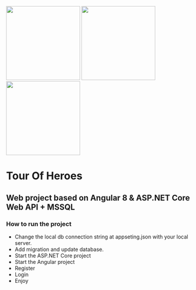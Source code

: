 <div>
  <img src="https://angular.io/assets/images/logos/angular/angular.svg" width="200" height="200">
<img src="https://cdn.worldvectorlogo.com/logos/microsoft-sql-server.svg" width="200" height="200">
<img src="https://png2.cleanpng.com/sh/b60e037cdf61bba5d0afb78a43ad29e9/L0KzQYm3V8A4N6ttfpH0aYP2gLBuTfVvfJp5kZ9vcnHwdcj2kvsua5D3fZ9qc4Cwfrb7TfNwepYyhtd9LXb1cb7slB9zc15miAI2NXK3QLTohMdibGdnTKI3MUS8QYS9VcgyPWQ1Uak7OEi6R4K3U75xdpg=/kisspng-entity-framework-core-asp-net-core-net-framework-asp-5b40cad7ad6b40.1491365815309728877103.png" width="200" height="200">
</div>

# Tour Of Heroes
## Web project based on Angular 8 & ASP.NET Core Web API + MSSQL

### How to run the project
  - Change the local db connection string at appseting.json with your local server.
  - Add migration and update database.
  - Start the ASP.NET Core project
  - Start the Angular project
  - Register
  - Login
  - Enjoy
